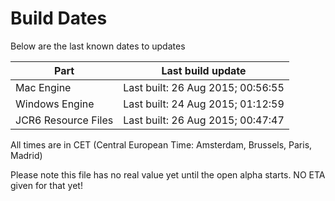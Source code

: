 # Build Dates

Below are the last known dates to updates

Part | Last build update
-----|-----
Mac Engine | Last built: 26 Aug 2015; 00:56:55
Windows Engine | Last built: 24 Aug 2015; 01:12:59
JCR6 Resource Files | Last built: 26 Aug 2015; 00:47:47
All times are in CET (Central European Time: Amsterdam, Brussels, Paris, Madrid)


Please note this file has no real value yet until the open alpha starts. NO ETA given for that yet!
